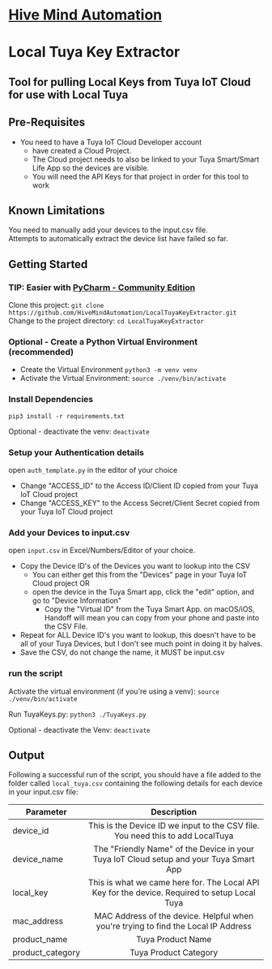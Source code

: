 # [Hive Mind Automation](https://hivemindautomation.com.au)
# Local Tuya Key Extractor

## Tool for pulling Local Keys from Tuya IoT Cloud for use with Local Tuya

## Pre-Requisites

- You need to have a Tuya IoT Cloud Developer account
  - have created a Cloud Project.
  - The Cloud project needs to also be linked to your Tuya Smart/Smart Life App so the devices are visible.
  - You will need the API Keys for that project in order for this tool to work

## Known Limitations
You need to manually add your devices to the input.csv file.  
Attempts to automatically extract the device list have failed so far.

## Getting Started

### TIP: Easier with [PyCharm - Community Edition](https://www.jetbrains.com/pycharm/)

Clone this project: `git clone https://github.com/HiveMindAutomation/LocalTuyaKeyExtractor.git`  
Change to the project directory: `cd LocalTuyaKeyExtractor`

### Optional - Create a Python Virtual Environment (recommended)
- Create the Virtual Environment
`python3 -m venv venv`  
- Activate the Virtual Environment:
`source ./venv/bin/activate`

### Install Dependencies
`pip3 install -r requirements.txt`  

Optional - deactivate the venv: `deactivate`

### Setup your Authentication details
open `auth_template.py` in the editor of your choice 
- Change "ACCESS_ID" to the Access ID/Client ID copied from your Tuya IoT Cloud project
- Change "ACCESS_KEY" to the Access Secret/Client Secret copied from your Tuya IoT Cloud project

### Add your Devices to input.csv
open `input.csv` in Excel/Numbers/Editor of your choice.
- Copy the Device ID's of the Devices you want to lookup into the CSV
  - You can either get this from the "Devices" page in your Tuya IoT Cloud project OR
  - open the device in the Tuya Smart app, click the "edit" option, and go to "Device Information"
    - Copy the "Virtual ID" from the Tuya Smart App. on macOS/iOS, Handoff will mean you can copy from your phone and paste into the CSV File.
- Repeat for ALL Device ID's you want to lookup, this doesn't have to be all of your Tuya Devices, but I don't see much point in doing it by halves.
- Save the CSV, do not change the name, it MUST be input.csv

### run the script

Activate the virtual environment (if you're using a venv):
`source ./venv/bin/activate`

Run TuyaKeys.py: `python3 ./TuyaKeys.py`

Optional - deactivate the Venv: `deactivate`

## Output

Following a successful run of the script, you should have a file added to the folder called `local_tuya.csv`
containing the following details for each device in your input.csv file:

| Parameter        |                                          Description                                          |
|------------------|:---------------------------------------------------------------------------------------------:|
| device_id        |        This is the Device ID we input to the CSV file. You need this to add LocalTuya         |
| device_name      |    The "Friendly Name" of the Device in your Tuya IoT Cloud setup and your Tuya Smart App     |
| local_key        | This is what we came here for. The Local API Key for the device. Required to setup Local Tuya |
| mac_address      |      MAC Address of the device. Helpful when you're trying to find the Local IP Address       |
| product_name     |                                       Tuya Product Name                                       |
| product_category |                                     Tuya Product Category                                     |
